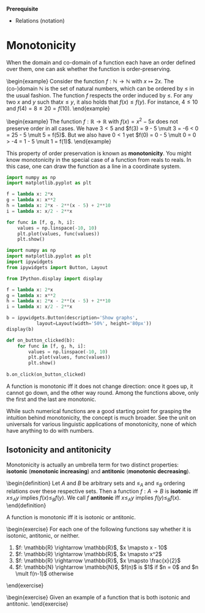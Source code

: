 **Prerequisite**

- Relations (notation)

# Monotonicity

When the domain and co-domain of a function each have an order defined over them, one can ask whether the function is order-preserving.

\begin{example}
Consider the function $f: \mathbb{N} \rightarrow \mathbb{N}$ with $x \mapsto 2x$.
The (co-)domain $\mathbb{N}$ is the set of natural numbers, which can be ordered by $\leq$ in the usual fashion.
The function $f$ respects the order induced by $\leq$.
For any two $x$ and $y$ such that$x \leq y$, it also holds that $f(x) \leq f(y)$.
For instance, $4 \leq 10$ and $f(4) = 8 \leq 20 = f(10)$.
\end{example}

\begin{example}
The function $f: \mathbb{R} \rightarrow \mathbb{R}$ with $f(x) = x^2 - 5x$ does not preserve order in all cases.
We have $3 < 5$ and $f(3) = 9 - 5 \mult 3 = -6 < 0 = 25 - 5 \mult 5 = f(5)$.
But we also have $0 < 1$ yet $f(0) = 0 - 5 \mult 0 = 0 > -4 = 1 - 5 \mult 1 = f(1)$.
\end{example}

This property of order preservation is known as **monotonicity**.
You might know monotonicity in the special case of a function from reals to reals.
In this case, one can draw the function as a line in a coordinate system.

```python
import numpy as np
import matplotlib.pyplot as plt

f = lambda x: 2*x
g = lambda x: x**2
h = lambda x: 2*x - 2**(x - 5) + 2**10
i = lambda x: x/2 - 2**x

for func in [f, g, h, i]:
    values = np.linspace(-10, 10)
    plt.plot(values, func(values))
    plt.show()
```

```python
import numpy as np
import matplotlib.pyplot as plt
import ipywidgets
from ipywidgets import Button, Layout

from IPython.display import display

f = lambda x: 2*x
g = lambda x: x**2
h = lambda x: 2*x - 2**(x - 5) + 2**10
i = lambda x: x/2 - 2**x

b = ipywidgets.Button(description='Show graphs',
           layout=Layout(width='50%', height='80px'))
display(b)

def on_button_clicked(b):
    for func in [f, g, h, i]:
        values = np.linspace(-10, 10)
        plt.plot(values, func(values))
        plt.show()
    
b.on_click(on_button_clicked)
```

A function is monotonic iff it does not change direction: once it goes up, it cannot go down, and the other way round.
Among the functions above, only the first and the last are monotonic.

While such numerical functions are a good starting point for grasping the intuition behind monotonicity, the concept is much broader.
See the unit on universals for various linguistic applications of monotonicity, none of which have anything to do with numbers.

## Isotonicity and antitonicity

Monotonicity is actually an umbrella term for two distinct properties: **isotonic** (**monotonic increasing**) and **antitonic** (**monotonic decreasing**).

\begin{definition}
Let $A$ and $B$ be arbitrary sets and $\leq_A$ and $\leq_B$ ordering relations over these respective sets.
Then a function $f: A \rightarrow B$ is **isotonic** iff $x \leq_A y$ implies $f(x) \leq_B f(y)$.
We call $f$ **antitonic** iff $x \leq_A y$ implies $f(y) \leq_B f(x)$.
\end{definition}

A function is monotonic iff it is isotonic or antitonic.

\begin{exercise}
For each one of the following functions say whether it is isotonic, antitonic, or neither.

<ol>
<li>$f: \mathbb{R} \rightarrow \mathbb{R}$, $x \mapsto x - 10$</li>
<li>$f: \mathbb{R} \rightarrow \mathbb{R}$, $x \mapsto x^2$</li>
<li>$f: \mathbb{R} \rightarrow \mathbb{R}$, $x \mapsto \frac{x}{2}$</li>
<li>$f: \mathbb{N} \rightarrow \mathbb{N}$, $f(n)$ is $1$ if $n = 0$ and $n \mult f(n-1)$ otherwise</li>
</ol>
\end{exercise}

\begin{exercise}
Given an example of a function that is both isotonic and antitonic.
\end{exercise}
